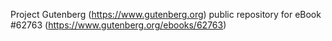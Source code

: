 Project Gutenberg (https://www.gutenberg.org) public repository for
eBook #62763 (https://www.gutenberg.org/ebooks/62763)
